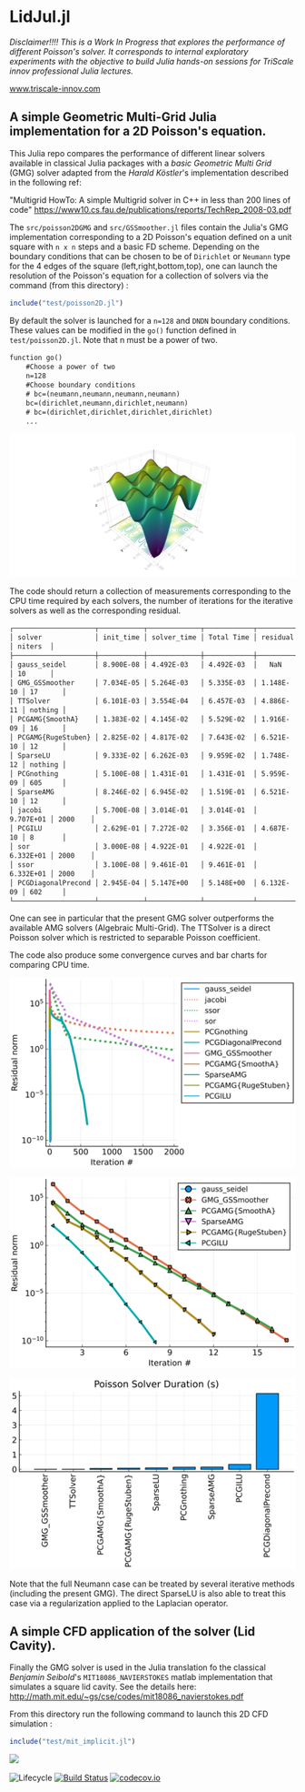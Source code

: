 # LidJul.jl

*Disclaimer!!!! This is a Work In Progress that explores the performance of different Poisson's solver. It corresponds to internal exploratory experiments with the objective to build Julia hands-on sessions for TriScale innov professional Julia lectures.*

www.triscale-innov.com

## A simple Geometric Multi-Grid Julia implementation for a 2D Poisson's equation. 
This Julia repo compares the performance of different linear solvers available in classical Julia packages with a *basic Geometric Multi Grid* (GMG) solver adapted from the *Harald Köstler*'s implementation described in the following ref:

"Multigrid HowTo: A simple Multigrid solver in C++ in less than 200 lines of code"
https://www10.cs.fau.de/publications/reports/TechRep_2008-03.pdf

The `src/poisson2DGMG` and `src/GSSmoother.jl` files contain the Julia's GMG implementation  corresponding to a 2D Poisson's equation defined on a unit square with `n x n` steps and a basic FD scheme. Depending on the boundary conditions that can be chosen to be of `Dirichlet` or `Neumann` type for the 4 edges of the square (left,right,bottom,top), one can launch the
resolution of the Poisson's equation for a collection of solvers via the command (from this directory) :


```julia
include("test/poisson2D.jl")
```

By default the solver is launched for a `n=128` and `DNDN` boundary conditions. These values can be modified in the `go()` function defined in `test/poisson2D.jl`. Note that n must be a power of two.

```
function go()
    #Choose a power of two
    n=128
    #Choose boundary conditions 
    # bc=(neumann,neumann,neumann,neumann)
    bc=(dirichlet,neumann,dirichlet,neumann)
    # bc=(dirichlet,dirichlet,dirichlet,dirichlet)
    ...
```

![](docs/figs/makie128DNDN.png)


The code should return a collection of measurements corresponding to the CPU time required by each solvers, the number of iterations for the iterative solvers as well as the corresponding residual.



```
┌────────────────────┬───────────┬─────────────┬────────────┬───────────┬─────────┐
│ solver             │ init_time │ solver_time │ Total Time │ residual  │ niters  │
├────────────────────┼───────────┼─────────────┼────────────┼───────────┼─────────┤
│ gauss_seidel       │ 8.900E-08 │ 4.492E-03   │ 4.492E-03  │   NaN     │ 10      │
│ GMG_GSSmoother     │ 7.034E-05 │ 5.264E-03   │ 5.335E-03  │ 1.148E-10 │ 17      │
│ TTSolver           │ 6.101E-03 │ 3.554E-04   │ 6.457E-03  │ 4.886E-11 │ nothing │
│ PCGAMG{SmoothA}    │ 1.383E-02 │ 4.145E-02   │ 5.529E-02  │ 1.916E-09 │ 16      │
│ PCGAMG{RugeStuben} │ 2.825E-02 │ 4.817E-02   │ 7.643E-02  │ 6.521E-10 │ 12      │
│ SparseLU           │ 9.333E-02 │ 6.262E-03   │ 9.959E-02  │ 1.748E-12 │ nothing │
│ PCGnothing         │ 5.100E-08 │ 1.431E-01   │ 1.431E-01  │ 5.959E-09 │ 605     │
│ SparseAMG          │ 8.246E-02 │ 6.945E-02   │ 1.519E-01  │ 6.521E-10 │ 12      │
│ jacobi             │ 5.700E-08 │ 3.014E-01   │ 3.014E-01  │ 9.707E+01 │ 2000    │
│ PCGILU             │ 2.629E-01 │ 7.272E-02   │ 3.356E-01  │ 4.687E-10 │ 8       │
│ sor                │ 3.000E-08 │ 4.922E-01   │ 4.922E-01  │ 6.332E+01 │ 2000    │
│ ssor               │ 3.100E-08 │ 9.461E-01   │ 9.461E-01  │ 6.332E+01 │ 2000    │
│ PCGDiagonalPrecond │ 2.945E-04 │ 5.147E+00   │ 5.148E+00  │ 6.132E-09 │ 602     │
└────────────────────┴───────────┴─────────────┴────────────┴───────────┴─────────┘
```
One can see in particular that the present GMG solver outperforms the available AMG solvers (Algebraic Multi-Grid). The TTSolver is a direct Poisson solver which is restricted to separable Poisson coefficient. 

The code also produce some convergence curves and bar charts for comparing CPU time. 


![](docs/figs/allconvergence_128DNDN.svg)

![](docs/figs/fastconvergence_128DNDN.svg)

![](docs/figs/time_converge_128DNDN_all.svg)

Note that the full Neumann case can be treated by several iterative methods (including the present GMG). The direct SparseLU is also able to treat this case via a regularization applied to the Laplacian operator. 

## A simple CFD application of the solver (Lid Cavity). 

Finally the GMG solver is used in the Julia translation fo the classical *Benjamin Seibold*'s `MIT18086_NAVIERSTOKES` matlab implementation that simulates a square lid cavity. See the details here: 
http://math.mit.edu/~gs/cse/codes/mit18086_navierstokes.pdf


From this directory run the following command to launch this 2D CFD simulation :


```julia
include("test/mit_implicit.jl")
```


![](docs/figs/test.gif)




![Lifecycle](https://img.shields.io/badge/lifecycle-experimental-orange.svg)<!--
![Lifecycle](https://img.shields.io/badge/lifecycle-maturing-blue.svg)
![Lifecycle](https://img.shields.io/badge/lifecycle-stable-green.svg)
![Lifecycle](https://img.shields.io/badge/lifecycle-retired-orange.svg)
![Lifecycle](https://img.shields.io/badge/lifecycle-archived-red.svg)
![Lifecycle](https://img.shields.io/badge/lifecycle-dormant-blue.svg) -->
[![Build Status](https://travis-ci.com/{GHUSER}/LidJul.jl.svg?branch=master)](https://travis-ci.com/{GHUSER}/LidJul.jl)
[![codecov.io](http://codecov.io/github/{GHUSER}/LidJul.jl/coverage.svg?branch=master)](http://codecov.io/github/{GHUSER}/LidJul.jl?branch=master)
